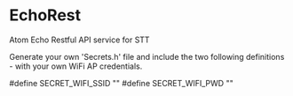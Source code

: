 # EchoRest
Atom Echo Restful API service for STT

Generate your own 'Secrets.h' file and include the two following definitions - with your own WiFi AP credentials.

#define SECRET_WIFI_SSID "<YOUR WIFI SSID>"
#define SECRET_WIFI_PWD "<YOUR WIFI PASSWORD>"





